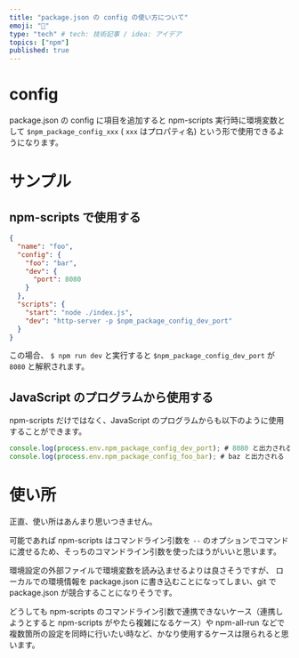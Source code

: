 ```yaml
---
title: "package.json の config の使い方について"
emoji: "🔖"
type: "tech" # tech: 技術記事 / idea: アイデア
topics: ["npm"]
published: true
---
```

# config

package.json の config に項目を追加すると npm-scripts 実行時に環境変数として `$npm_package_config_xxx` ( `xxx` はプロパティ名) という形で使用できるようになります。

# サンプル

## npm-scripts で使用する

```json:package.json
{
  "name": "foo",
  "config": {
    "foo": "bar",
    "dev": {
      "port": 8080
    }
  },
  "scripts": {
    "start": "node ./index.js",
    "dev": "http-server -p $npm_package_config_dev_port"
  }
}
```

この場合、 `$ npm run dev` と実行すると `$npm_package_config_dev_port` が `8080` と解釈されます。

## JavaScript のプログラムから使用する

npm-scripts だけではなく、JavaScript のプログラムからも以下のように使用することができます。

```shell:index.js
console.log(process.env.npm_package_config_dev_port); # 8080 と出力される
console.log(process.env.npm_package_config_foo_bar); # baz と出力される
```

# 使い所

正直、使い所はあんまり思いつきません。

可能であれば npm-scripts はコマンドライン引数を `--` のオプションでコマンドに渡せるため、そっちのコマンドライン引数を使ったほうがいいと思います。

環境設定の外部ファイルで環境変数を読み込ませるよりは良さそうですが、 ローカルでの環境情報を package.json に書き込むことになってしまい、git で package.json が競合することになりそうです。

どうしても npm-scripts のコマンドライン引数で連携できないケース（連携しようとすると npm-scripts がやたら複雑になるケース）や npm-all-run などで複数箇所の設定を同時に行いたい時など、かなり使用するケースは限られると思います。
